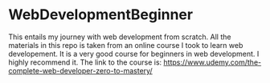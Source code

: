 # WebDevelopmentBeginner

This entails my journey with web development from scratch. All the materials in this repo is taken from an online course I took to learn web developement. It is a very good course for beginners in web development. I highly recommend it. The link to the course is: https://www.udemy.com/the-complete-web-developer-zero-to-mastery/
